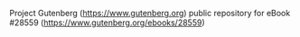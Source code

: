 Project Gutenberg (https://www.gutenberg.org) public repository for eBook #28559 (https://www.gutenberg.org/ebooks/28559)
